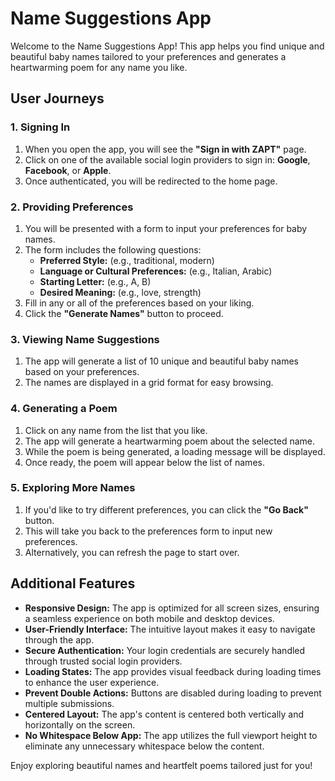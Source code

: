 # Name Suggestions App

Welcome to the Name Suggestions App! This app helps you find unique and beautiful baby names tailored to your preferences and generates a heartwarming poem for any name you like.

## User Journeys

### 1. Signing In

1. When you open the app, you will see the **"Sign in with ZAPT"** page.
2. Click on one of the available social login providers to sign in: **Google**, **Facebook**, or **Apple**.
3. Once authenticated, you will be redirected to the home page.

### 2. Providing Preferences

1. You will be presented with a form to input your preferences for baby names.
2. The form includes the following questions:
   - **Preferred Style:** (e.g., traditional, modern)
   - **Language or Cultural Preferences:** (e.g., Italian, Arabic)
   - **Starting Letter:** (e.g., A, B)
   - **Desired Meaning:** (e.g., love, strength)
3. Fill in any or all of the preferences based on your liking.
4. Click the **"Generate Names"** button to proceed.

### 3. Viewing Name Suggestions

1. The app will generate a list of 10 unique and beautiful baby names based on your preferences.
2. The names are displayed in a grid format for easy browsing.

### 4. Generating a Poem

1. Click on any name from the list that you like.
2. The app will generate a heartwarming poem about the selected name.
3. While the poem is being generated, a loading message will be displayed.
4. Once ready, the poem will appear below the list of names.

### 5. Exploring More Names

1. If you'd like to try different preferences, you can click the **"Go Back"** button.
2. This will take you back to the preferences form to input new preferences.
3. Alternatively, you can refresh the page to start over.

## Additional Features

- **Responsive Design:** The app is optimized for all screen sizes, ensuring a seamless experience on both mobile and desktop devices.
- **User-Friendly Interface:** The intuitive layout makes it easy to navigate through the app.
- **Secure Authentication:** Your login credentials are securely handled through trusted social login providers.
- **Loading States:** The app provides visual feedback during loading times to enhance the user experience.
- **Prevent Double Actions:** Buttons are disabled during loading to prevent multiple submissions.
- **Centered Layout:** The app's content is centered both vertically and horizontally on the screen.
- **No Whitespace Below App:** The app utilizes the full viewport height to eliminate any unnecessary whitespace below the content.

Enjoy exploring beautiful names and heartfelt poems tailored just for you!